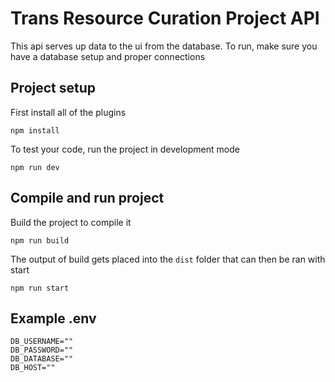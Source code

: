 # Trans Resource Curation Project API

This api serves up data to the ui from the database. To run, make sure you have a database setup and proper connections

## Project setup

First install all of the plugins

```
npm install
```

To test your code, run the project in development mode

```
npm run dev
```

## Compile and run project

Build the project to compile it

```
npm run build
```

The output of build gets placed into the `dist` folder that can then be ran with start

```
npm run start
```

## Example .env

```
DB_USERNAME=""
DB_PASSWORD=""
DB_DATABASE=""
DB_HOST=""
```
